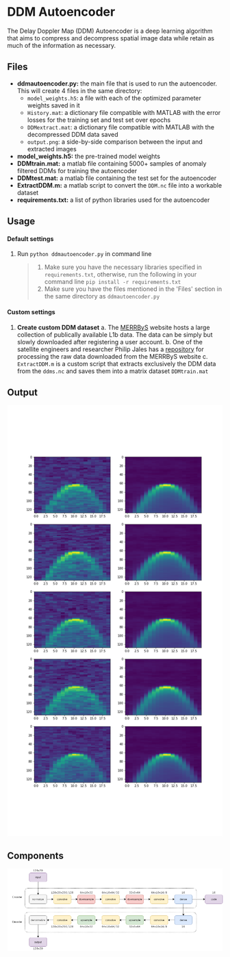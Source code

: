 

# DDM Autoencoder

The Delay Doppler Map (DDM) Autoencoder is a deep learning algorithm that aims to compress and decompress spatial image data while retain as much of the information as necessary.

## Files

- **ddmautoencoder.py:** the main file that is used to run the autoencoder. This will create 4 files in the same directory:
	- `model_weights.h5`: a file with each of the optimized parameter weights saved in it
	- `History.mat`: a dictionary file compatible with MATLAB with the error losses for the training set and test set over epochs
	- `DDMextract.mat`: a dictionary file compatible with MATLAB with the decompressed DDM data saved
	- `output.png`: a side-by-side comparison between the input and extracted images
- **model_weights.h5:** the pre-trained model weights
-  **DDMtrain.mat:** a matlab file containing 5000+ samples of anomaly filtered DDMs for training the autoencoder
- **DDMtest.mat:** a matlab file containing the test set for the autoencoder
- **ExtractDDM.m:** a matlab script to convert the `DDM.nc` file into a workable dataset
- **requirements.txt:** a list of python libraries used for the autoencoder

## Usage
#### Default settings
1. Run `python ddmautoencoder.py` in command line
	>1. Make sure you have the necessary libraries specified in `requirements.txt`, otherwise, run the following in your command line `pip install -r requirements.txt`
	>2. Make sure you have the files mentioned in the 'Files' section in the same directory as `ddmautoencoder.py`
	
#### Custom settings
1. **Create custom DDM dataset**
	a. The [MERRByS](merrbys.co.uk/)  website hosts a large collection of publically available L1b data. The data can be simply but slowly downloaded after registering a user account.
	b. One of the satellite engineers and researcher Philip Jales has a [repository](github.com/pjalesSSTL/GNSSR_MERRByS) for processing the raw data downloaded from the MERRByS website
	c. `ExtractDDM.m` is a custom script that extracts exclusively the DDM data from the `ddms.nc` and saves them into a matrix dataset `DDMtrain.mat`

## Output
<p align="center">  <img src="images/output.png">  </p>


## Components
<p align="center">  <img src="images/AE_diagram.png">  </p>
